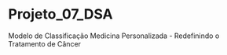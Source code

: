 # Projeto_07_DSA

Modelo de Classificação
Medicina Personalizada - Redefinindo o Tratamento de Câncer
